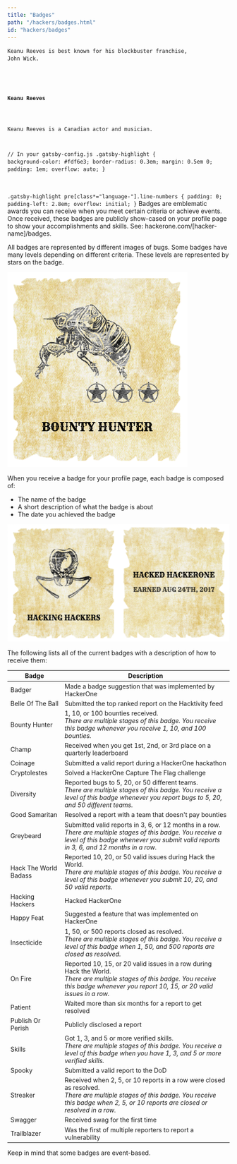 ```yaml
---
title: "Badges"
path: "/hackers/badges.html"
id: "hackers/badges"
---
```

<code><p>Keanu Reeves is best known for his blockbuster franchise, John Wick.</p>
<aside>
  <h4>Keanu Reeves</h4>
  <p>Keanu Reeves is a Canadian actor and musician.</p>
</aside></code>

<code>// In your gatsby-config.js
.gatsby-highlight {
  background-color: #fdf6e3;
  border-radius: 0.3em;
  margin: 0.5em 0;
  padding: 1em;
  overflow: auto;
}

.gatsby-highlight pre[class*="language-"].line-numbers {
  padding: 0;
  padding-left: 2.8em;
  overflow: initial;
}</code>
Badges are emblematic awards you can receive when you meet certain criteria or achieve events. Once received, these badges are publicly show-cased on your profile page to show your accomplishments and skills. See: hackerone.com/[hacker-name]/badges. 

All badges are represented by different images of bugs. Some badges have many levels depending on different criteria. These levels are represented by stars on the badge.

![badges-1](./images/badges-1.png)

When you receive a badge for your profile page, each badge is composed of: 
* The name of the badge
* A short description of what the badge is about
* The date you achieved the badge

![badges-5](./images/badges-5.png)

The following lists all of the current badges with a description of how to receive them: 

Badge | Description 
-|-
Badger | Made a badge suggestion that was implemented by HackerOne
Belle Of The Ball | Submitted the top ranked report on the Hacktivity feed
Bounty Hunter | 1, 10, or 100 bounties received.<br><i>There are multiple stages of this badge. You receive this badge whenever you receive 1, 10, and 100 bounties.</i>
Champ | Received when you get 1st, 2nd, or 3rd place on a quarterly leaderboard
Coinage | Submitted a valid report during a HackerOne hackathon
Cryptolestes | Solved a HackerOne Capture The Flag challenge
Diversity | Reported bugs to 5, 20, or 50 different teams.<br><i>There are multiple stages of this badge. You receive a level of this badge whenever you report bugs to 5, 20, and 50 different teams.</i>
Good Samaritan | Resolved a report with a team that doesn't pay bounties
Greybeard | Submitted valid reports in 3, 6, or 12 months in a row.<br><i>There are multiple stages of this badge. You receive a level of this badge whenever you submit valid reports in 3, 6, and 12 months in a row.</i> 
Hack The World Badass | Reported 10, 20, or 50 valid issues during Hack the World.<br><i>There are multiple stages of this badge. You receive a level of this badge whenever you submit 10, 20, and 50 valid reports.
Hacking Hackers | Hacked HackerOne
Happy Feat | Suggested a feature that was implemented on HackerOne
Insecticide | 1, 50, or 500 reports closed as resolved.<br><i>There are multiple stages of this badge. You receive a level of this badge when 1, 50, and 500 reports are closed as resolved.</i>
On Fire | Reported 10, 15, or 20 valid issues in a row during Hack the World.<br><i>There are multiple stages of this badge. You receive this badge whenever you report 10, 15, or 20 valid issues in a row.</i>
Patient | Waited more than six months for a report to get resolved
Publish Or Perish | Publicly disclosed a report
Skills | Got 1, 3, and 5 or more verified skills.<br><i>There are multiple stages of this badge. You receive a level of this badge when you have 1, 3, and 5 or more verified skills. 
Spooky | Submitted a valid report to the DoD
Streaker | Received when 2, 5, or 10 reports in a row were closed as resolved.<br><i>There are multiple stages of this badge. You receive this badge when 2, 5, or 10 reports are closed or resolved in a row.</i>
Swagger | Received swag for the first time
Trailblazer | Was the first of multiple reporters to report a vulnerability

Keep in mind that some badges are event-based.  
